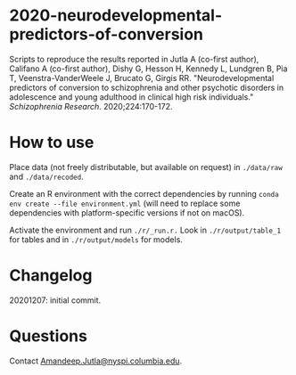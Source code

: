 # 2020-neurodevelopmental-predictors-of-conversion
Scripts to reproduce the results reported in Jutla A (co-first author), Califano A (co-first author), Dishy G, Hesson H, Kennedy L, Lundgren B, Pia T, Veenstra-VanderWeele J, Brucato G, Girgis RR. "Neurodevelopmental predictors of conversion to schizophrenia and other psychotic disorders in adolescence and young adulthood in clinical high risk individuals." *Schizophrenia Research*. 2020;224:170-172.

# How to use
Place data (not freely distributable, but available on request) in `./data/raw` and `./data/recoded`. 

Create an R environment with the correct dependencies by running `conda env create --file environment.yml` (will need to replace some dependencies with platform-specific versions if not on macOS).

Activate the environment and run `./r/_run.r.` Look in `./r/output/table_1` for tables and in `./r/output/models` for models.  

# Changelog
20201207: initial commit.

# Questions
Contact <Amandeep.Jutla@nyspi.columbia.edu>.
